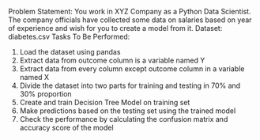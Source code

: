 Problem Statement:
 You work in XYZ Company as a Python Data Scientist. The company officials have collected some data on salaries based on year of experience and wish for you to create a model
 from it.
 Dataset: diabetes.csv
 Tasks To Be Performed:
 1. Load the dataset using pandas
 2. Extract data from outcome column is a variable named Y
 3. Extract data from every column except outcome column in a variable named X
 4. Divide the dataset into two parts for training and testing in 70% and 30% proportion
 5. Create and train Decision Tree Model on training set
 6. Make predictions based on the testing set using the trained model
 7. Check the performance by calculating the confusion matrix and accuracy score of the model
